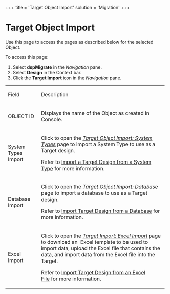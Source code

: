 +++
title = 'Target Object Import'
solution = 'Migration'
+++

# Target Object Import

<div class="use">

Use this page to access the pages as described below for the selected
Object.

</div>

To access this page:

1.  Select <span style="font-weight: bold;">dspMigrate</span> in the
    <span style="font-style: italic;">Navigation</span> pane.
2.  Select <span style="font-weight: bold;">Design </span>in the Context
    bar.
3.  Click the <span style="font-weight: bold;">Target Import</span> icon
    in the <span style="font-style: italic;">Navigation</span> pane.

<table>
<tbody>
<tr class="odd">
<td><p>Field</p></td>
<td><p>Description</p></td>
</tr>
<tr class="even">
<td><p>OBJECT ID</p></td>
<td><p>Displays the name of the Object as created in Console.</p></td>
</tr>
<tr class="odd">
<td><p>System Types Import</p></td>
<td><p>Click to open the <em><a href="Target_Object_Import_System_Types">Target Object Import: System Types</a></em> page to import a System Type to use as a Target design.</p>
<p>Refer to <a href="../Use_Cases/Import_from_a_System_Type">Import a Target Design from a System Type</a> for more information.</p></td>
</tr>
<tr class="even">
<td><p>Database Import</p></td>
<td><p>Click to open the <em><a href="Target_Object_Import_Database">Target Object Import: Database</a></em> page to import a database to use as a Target design.</p>
<p>Refer to <a href="../Use_Cases/Import_from_a_Database">Import Target Design from a Database</a> for more information.</p></td>
</tr>
<tr class="odd">
<td><p>Excel Import</p></td>
<td><p>Click to open the <em><a href="Target_Import_Excel_Import_H">Target Import: Excel Import</a></em> page to download an  Excel template to be used to import data, upload the Excel file that contains the data, and import data from the Excel file into the Target.</p>
<p>Refer to <a href="../Use_Cases/Import_from_an_Excel_File">Import Target Design from an Excel File</a> for more information.</p></td>
</tr>
</tbody>
</table>
